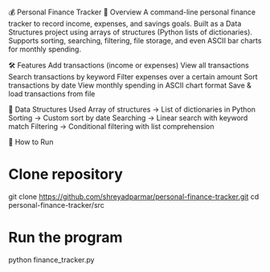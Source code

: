 💰 Personal Finance Tracker
📌 Overview
A command-line personal finance tracker to record income, expenses, and savings goals.
Built as a Data Structures project using arrays of structures (Python lists of dictionaries).
Supports sorting, searching, filtering, file storage, and even ASCII bar charts for monthly spending.

🛠 Features
Add transactions (income or expenses)
View all transactions
Search transactions by keyword
Filter expenses over a certain amount
Sort transactions by date
View monthly spending in ASCII chart format
Save & load transactions from file


📂 Data Structures Used
Array of structures → List of dictionaries in Python
Sorting → Custom sort by date
Searching → Linear search with keyword match
Filtering → Conditional filtering with list comprehension


🚀 How to Run
# Clone repository
git clone https://github.com/shreyadparmar/personal-finance-tracker.git
cd personal-finance-tracker/src

# Run the program
python finance_tracker.py

